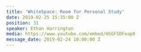 ```yaml
---
title: 'WhiteSpace: Room for Personal Study'
date: 2019-02-25 15:35:00 Z
position: 31
speaker: Ethan Harrington
media: https://www.youtube.com/embed/HSGF5DFeap0
message_date: 2019-02-24 10:00:00 Z
---
```


